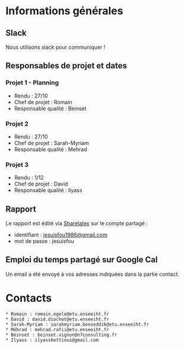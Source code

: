 # Informations générales

## Slack
Nous utilisons slack pour communiquer !

## Responsables de projet et dates

### Projet 1 - Planning

* Rendu : 27/10
* Chef de projet : Romain
* Responsable qualité : Beinset

### Projet 2

* Rendu : 27/10
* Chef de projet : Sarah-Myriam
* Responsable qualité : Mehrad

### Projet 3

* Rendu : 1/12
* Chef de projet : David
* Responsable qualité : Ilyass

## Rapport

Le rapport est édité via [Sharelatex](https://fr.sharelatex.com) sur le compte
partagé :
* identifiant : jesuisfou1986@gmail.com
* mot de passe : jesuisfou

## Emploi du temps partagé sur Google Cal

Un email a été envoyé à vos adresses indiquées dans la partie contact.

# Contacts

    * Romain : romain.egele@etu.enseeiht.fr
    * David : david.diochot@etu.enseeiht.fr
    * Sarah-Myriam : sarahmyriam.benseddik@etu.enseeiht.fr
    * Méhrad : mehrad.rafii@etu.enseeiht.fr
    * Beinset : beinset.vignon@n7consulting.fr
    * Ilyass : ilyasskettioui@gmail.com



